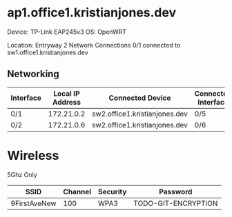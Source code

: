 # ap1.office1.kristianjones.dev

Device: TP-Link EAP245v3
OS: OpenWRT

Location: Entryway 2
Network Connections 
0/1 connected to sw1.office1.kristianjones.dev

## Networking

| Interface | Local IP Address | Connected Device              | Connected Interface | Remote IP  |
| --------- | ---------------- | ----------------------------- | ------------------- | ---------- |
| 0/1       | 172.21.0.2       | sw2.office1.kristianjones.dev | 0/5                 | 172.21.0.1 |
| 0/2       | 172.21.0.6       | sw2.office1.kristianjones.dev | 0/6                 | 172.21.05  |

# Wireless

5Ghz Only

| SSID         | Channel | Security | Password            |
| ------------ | ------- | -------- | ------------------- |
| 9FirstAveNew | 100     | WPA3     | TODO-GIT-ENCRYPTION |